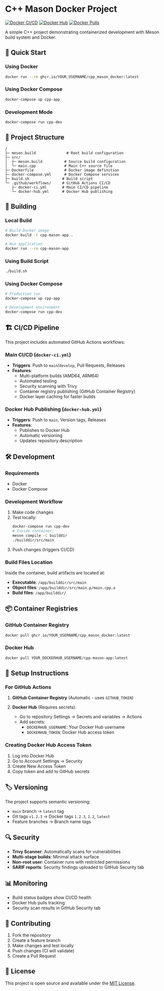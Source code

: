 # C++ Mason Docker Project

[![Docker CI/CD](https://github.com/YOUR_USERNAME/cpp_mason_docker/actions/workflows/docker-ci.yml/badge.svg)](https://github.com/YOUR_USERNAME/cpp_mason_docker/actions/workflows/docker-ci.yml)
[![Docker Hub](https://github.com/YOUR_USERNAME/cpp_mason_docker/actions/workflows/docker-hub.yml/badge.svg)](https://github.com/YOUR_USERNAME/cpp_mason_docker/actions/workflows/docker-hub.yml)
[![Docker Pulls](https://img.shields.io/docker/pulls/YOUR_DOCKERHUB_USERNAME/cpp-mason-app)](https://hub.docker.com/r/YOUR_DOCKERHUB_USERNAME/cpp-mason-app)

A simple C++ project demonstrating containerized development with Meson build system and Docker.

## 🚀 Quick Start

### Using Docker

```bash
docker run --rm ghcr.io/YOUR_USERNAME/cpp_mason_docker:latest
```

### Using Docker Compose

```bash
docker-compose up cpp-app
```

### Development Mode

```bash
docker-compose run cpp-dev
```

## 📁 Project Structure

```
/
├─ meson.build              # Root build configuration
├─ src/
│  ├─ meson.build          # Source build configuration
│  └─ main.cpp             # Main C++ source file
├─ Dockerfile              # Docker image definition
├─ docker-compose.yml      # Docker Compose services
├─ build.sh               # Build script
└─ .github/workflows/     # GitHub Actions CI/CD
   ├─ docker-ci.yml       # Main CI/CD pipeline
   └─ docker-hub.yml      # Docker Hub publishing
```

## 🔧 Building

### Local Build

```bash
# Build Docker image
docker build -t cpp-mason-app .

# Run application
docker run --rm cpp-mason-app
```

### Using Build Script

```bash
./build.sh
```

### Using Docker Compose

```bash
# Production run
docker-compose up cpp-app

# Development environment
docker-compose run cpp-dev
```

## 🏗️ CI/CD Pipeline

This project includes automated GitHub Actions workflows:

### Main CI/CD (`docker-ci.yml`)

- **Triggers**: Push to `main`/`develop`, Pull Requests, Releases
- **Features**:
  - Multi-platform builds (AMD64, ARM64)
  - Automated testing
  - Security scanning with Trivy
  - Container registry publishing (GitHub Container Registry)
  - Docker layer caching for faster builds

### Docker Hub Publishing (`docker-hub.yml`)

- **Triggers**: Push to `main`, Version tags, Releases
- **Features**:
  - Publishes to Docker Hub
  - Automatic versioning
  - Updates repository description

## 🛠️ Development

### Requirements

- Docker
- Docker Compose

### Development Workflow

1. Make code changes
2. Test locally:
   ```bash
   docker-compose run cpp-dev
   # Inside container:
   meson compile -C builddir
   ./builddir/src/main
   ```
3. Push changes (triggers CI/CD)

### Build Files Location

Inside the container, build artifacts are located at:

- **Executable**: `/app/builddir/src/main`
- **Object files**: `/app/builddir/src/main.p/main.cpp.o`
- **Build files**: `/app/builddir/`

## 📦 Container Registries

### GitHub Container Registry

```bash
docker pull ghcr.io/YOUR_USERNAME/cpp_mason_docker:latest
```

### Docker Hub

```bash
docker pull YOUR_DOCKERHUB_USERNAME/cpp-mason-app:latest
```

## 🔐 Setup Instructions

### For GitHub Actions

1. **GitHub Container Registry** (Automatic - uses `GITHUB_TOKEN`)

2. **Docker Hub** (Requires secrets):
   - Go to repository Settings → Secrets and variables → Actions
   - Add secrets:
     - `DOCKERHUB_USERNAME`: Your Docker Hub username
     - `DOCKERHUB_TOKEN`: Docker Hub access token

### Creating Docker Hub Access Token

1. Log into Docker Hub
2. Go to Account Settings → Security
3. Create New Access Token
4. Copy token and add to GitHub secrets

## 🏷️ Versioning

The project supports semantic versioning:

- `main` branch → `latest` tag
- Git tags `v1.2.3` → Docker tags `1.2.3`, `1.2`, `latest`
- Feature branches → Branch name tags

## 🔍 Security

- **Trivy Scanner**: Automatically scans for vulnerabilities
- **Multi-stage builds**: Minimal attack surface
- **Non-root user**: Container runs with restricted permissions
- **SARIF reports**: Security findings uploaded to GitHub Security tab

## 📊 Monitoring

- Build status badges show CI/CD health
- Docker Hub pulls tracking
- Security scan results in GitHub Security tab

## 🤝 Contributing

1. Fork the repository
2. Create a feature branch
3. Make changes and test locally
4. Push changes (CI will validate)
5. Create a Pull Request

## 📄 License

This project is open source and available under the [MIT License](LICENSE).
